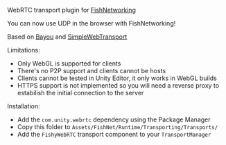 WebRTC transport plugin for [FishNetworking](https://github.com/FirstGearGames/FishNet)

You can now use UDP in the browser with FishNetworking!

Based on [Bayou](https://github.com/FirstGearGames/Bayou) and [SimpleWebTransport](https://github.com/James-Frowen/SimpleWebTransport)

Limitations:
- Only WebGL is supported for clients
- There's no P2P support and clients cannot be hosts
- Clients cannot be tested in Unity Editor, it only works in WebGL builds
- HTTPS support is not implemented so you will need a reverse proxy to estabilish the initial connection to the server

Installation: 
- Add the `com.unity.webrtc` dependency using the Package Manager
- Copy this folder to `Assets/FishNet/Runtime/Transporting/Transports/`
- Add the `FishyWebRTC` transport component to your `TransportManager`
